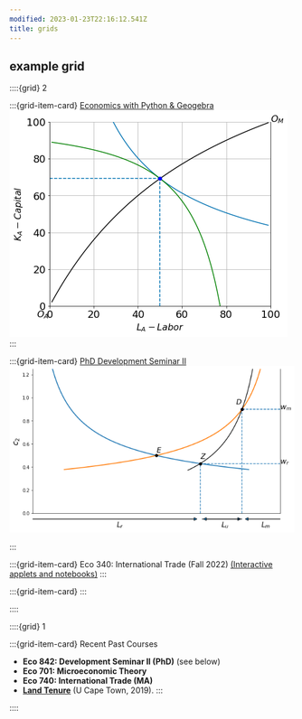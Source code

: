 ```yaml
---
modified: 2023-01-23T22:16:12.541Z
title: grids
---
```


## example grid


::::{grid} 2

:::{grid-item-card}  [Economics with Python & Geogebra](https://jhconning.github.io/Econ-Teach)
[![Econ-Teach](econ_teach.png)](https://jhconning.github.io/Econ-Teach)
:::

:::{grid-item-card}  [PhD Development Seminar II](https://jhconning.github.io/DevII)
[![Harris-Todaro](HarrisTodaro_25_1.png)](https://jhconning.github.io/DevII) 

:::

:::{grid-item-card}  Eco 340: International Trade (Fall 2022)
[(Interactive applets and notebooks)](https://jhconning.github.io/Econ-Teach/notebooks/trade/trade_geogebra.html) 
:::

:::{grid-item-card}
:::

::::

::::{grid} 1

:::{grid-item-card}  Recent Past Courses
- **Eco 842: Development Seminar II (PhD)** (see below)
- **Eco 701: Microeconomic Theory**
- **Eco 740: International Trade (MA)**
- **[Land Tenure](https://github.com/jhconning/land_uct_2019)** (U Cape Town, 2019).
:::

::::

